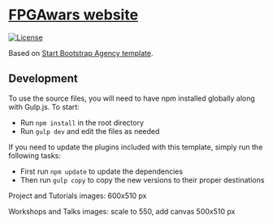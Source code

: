 # [FPGAwars website](http://fpgawars.github.io/)

[![License](http://img.shields.io/:license-gpl-blue.svg)](http://opensource.org/licenses/GPL-2.0)

Based on [Start Bootstrap Agency template](https://github.com/BlackrockDigital/startbootstrap-agency).


## Development

To use the source files, you will need to have npm installed globally along with Gulp.js. To start:
* Run `npm install` in the root directory
* Run `gulp dev` and edit the files as needed

If you need to update the plugins included with this template, simply run the following tasks:
* First run `npm update` to update the dependencies
* Then run `gulp copy` to copy the new versions to their proper destinations

Project and Tutorials images: 600x510 px

Workshops and Talks images: scale to 550, add canvas 500x510 px
